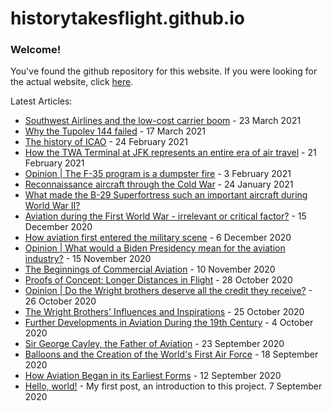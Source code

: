 # historytakesflight.github.io

### Welcome!
You've found the github repository for this website. If you were looking for the actual website, click <a href="https://historytakesflight.github.io/" target="_blank">here</a>. 

Latest Articles:
* [Southwest Airlines and the low-cost carrier boom](https://historytakesflight.github.io/commercial/lcc) - 23 March 2021
* [Why the Tupolev 144 failed]("https://historytakesflight.github.io/commercial/tu-144") - 17 March 2021
* [The history of ICAO](https://historytakesflight.github.io/commercial/icao) - 24 February 2021
* [How the TWA Terminal at JFK represents an entire era of air travel](https://historytakesflight.github.io/commercial/twa-terminal) - 21 February 2021
* [Opinion | The F-35 program is a dumpster fire](https://historytakesflight.github.io/opinion/f-35) - 3 February 2021
* [Reconnaissance aircraft through the Cold War](https://historytakesflight.github.io/military/cold-war) - 24 January 2021
* [What made the B-29 Superfortress such an important aircraft during World War II?](https://historytakesflight.github.io/military/superfortress)
* [Aviation during the First World War - irrelevant or critical factor?](https://historytakesflight.github.io/military/first-world-wor) - 15 December 2020
* [How aviation first entered the military scene](https://historytakesflight.github.io/military/first-uses-of-aviation) - 6 December 2020
* [Opinion | What would a Biden Presidency mean for the aviation industry?](https://historytakesflight.github.io/opinion/biden-aviation-industry) - 15 November 2020
* [The Beginnings of Commercial Aviation](https://historytakesflight.github.io/beginnings/beginnings-of-commercial-aviation) - 10 November 2020
* [Proofs of Concept: Longer Distances in Flight](https://historytakesflight.github.io/beginnings/longer-distances) - 28 October 2020
* [Opinion | Do the Wright brothers deserve all the credit they receive?](https://historytakesflight.github.io/beginnings/wright-brothers-credit) - 26 October 2020
* [The Wright Brothers' Influences and Inspirations](https://historytakesflight.github.io/beginnings/wright-brothers-influences) - 25 October 2020
* [Further Developments in Aviation During the 19th Century](https://historytakesflight.github.io/beginnings/nineteenth-century) - 4 October 2020
* [Sir George Cayley, the Father of Aviation](https://historytakesflight.github.io/beginnings/george-cayley) - 23 September 2020
* [Balloons and the Creation of the World's First Air Force](https://historytakesflight.github.io/beginnings/balloons) - 18 September 2020
* [How Aviation Began in its Earliest Forms](https://historytakesflight.github.io/beginnings/earliest-forms) - 12 September 2020
* [Hello, world!](https://historytakesflight.github.io/misc/hello-world) - My first post, an introduction to this project. 7 September 2020
